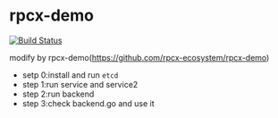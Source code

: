 # rpcx-demo
[![Build Status](https://travis-ci.com/theoneLee/rpcx-demo.svg?branch=master)](https://travis-ci.com/theoneLee/rpcx-demo)

modify by rpcx-demo(https://github.com/rpcx-ecosystem/rpcx-demo)

- setp 0:install and run `etcd` 
- step 1:run service and service2
- step 2:run backend 
- step 3:check backend.go and use it
